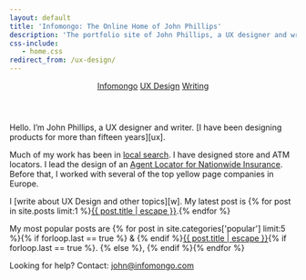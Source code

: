 ```yaml
---
layout: default
title: 'Infomongo: The Online Home of John Phillips'
description: 'The portfolio site of John Phillips, a UX designer and writer located in Denver, CO.'
css-include: 
   - home.css
redirect_from: /ux-design/
---
```


<header>
   <nav>
     <a href="/" class="active">Infomongo</a>
     <a href="/ux-design/">UX Design</a>
     <a href="/posts/">Writing</a>
   </nav>
</header>

<section class="white" markdown="1">
   <div class="intro" markdown="1">
Hello. I’m John Phillips,  a UX designer and writer. [I have been designing products for more than fifteen years][ux].

Much of my work has been in [local search][loc]. I have designed store and ATM locators. I lead the design of an [Agent Locator for Nationwide Insurance][nw]. Before that,  I worked with several of the top yellow page companies in Europe.

[ux]: /ux-design/
[w]: /posts/
[nw]: /ux-design/nationwide-locator
[loc]: /ux-design/map-pins


   </div>
   <div class="text" markdown="1">
I [write about UX Design and other topics][w]. My latest post is 
{% for post in site.posts limit:1 %}<a href="{{ post.url}}">{{ post.title | escape }}</a>.{% endfor %} 

My most popular posts are 
{% for post in site.categories['popular'] limit:5 %}{% if forloop.last == true %} & {% endif %}<a href="{{ post.url}}">{{ post.title | escape }}</a>{% if forloop.last == true %}. {% else %}, 
{% endif %}{% endfor %}

Looking for help? Contact: <a href="&#x6D;&#97;&#105;l&#116;&#x6F;:&#106;&#111;&#x68;&#x6E;&#64;&#x69;&#x6E;f&#111;&#x6D;&#x6F;&#110;&#x67;&#111;&#46;&#x63;&#111;&#109;">&#106;&#111;&#x68;&#x6E;&#64;&#x69;&#x6E;f&#111;&#x6D;&#x6F;&#110;&#x67;&#111;&#46;&#x63;&#111;&#109;</a>

   </div>
</section>